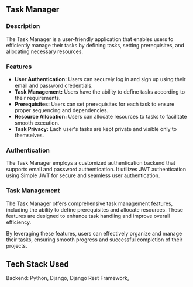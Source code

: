 ## Task Manager

### Description

The Task Manager is a user-friendly application that enables users to efficiently manage their tasks by defining tasks, setting prerequisites, and allocating necessary resources.

### Features

- **User Authentication:** Users can securely log in and sign up using their email and password credentials.
- **Task Management:** Users have the ability to define tasks according to their requirements.
- **Prerequisites:** Users can set prerequisites for each task to ensure proper sequencing and dependencies.
- **Resource Allocation:** Users can allocate resources to tasks to facilitate smooth execution.
- **Task Privacy:** Each user's tasks are kept private and visible only to themselves.

### Authentication

The Task Manager employs a customized authentication backend that supports email and password authentication. It utilizes JWT authentication using Simple JWT for secure and seamless user authentication.

### Task Management

The Task Manager offers comprehensive task management features, including the ability to define prerequisites and allocate resources. These features are designed to enhance task handling and improve overall efficiency.

By leveraging these features, users can effectively organize and manage their tasks, ensuring smooth progress and successful completion of their projects.

## Tech Stack Used 
Backend: Python, Django, Django Rest Framework, 

